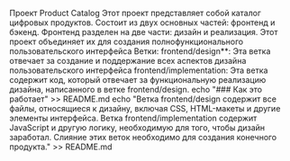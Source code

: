  Проект Product Catalog
Этот проект представляет собой каталог цифровых продуктов. 
Состоит из двух основных частей: фронтенд и бэкенд. 
Фронтенд разделен на две части: дизайн и реализация. Этот проект объединяет их для создания полнофункционального пользовательского интерфейса
Ветки:
frontend/design**: Эта ветка отвечает за создание и поддержание всех аспектов дизайна пользовательского интерфейса
frontend/implementation: Эта ветка содержит код, который отвечает за функциональную реализацию дизайна, написанного в ветке frontend/design.
echo "### Как это работает" >> README.md
echo "Ветка frontend/design содержит все файлы, относящиеся к дизайну, включая CSS, HTML-макеты и другие элементы интерфейса. Ветка frontend/implementation содержит JavaScript и другую логику, необходимую для того, чтобы дизайн заработал. Слияние этих веток необходимо для создания конечного продукта." >> README.md
